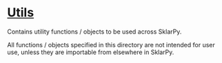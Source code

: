 # <u> Utils </u>

Contains utility functions / objects to be used across SklarPy.

All functions / objects specified in this directory are not intended for user use, 
unless they are importable from elsewhere in SklarPy. 
